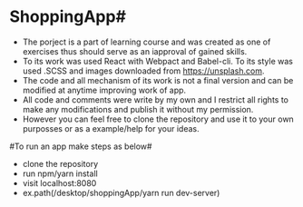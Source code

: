 # ShoppingApp#

* The porject is a part of learning course and was created as one of exercises thus should serve as an iapproval of gained skills.
* To its work was used React with Webpact and Babel-cli. To its style was used .SCSS and images downloaded from https://unsplash.com.
* The code and all mechanism of its work is not a final version and can be modified at anytime improving work of app. 
* All code and comments were write by my own and I restrict all rights to make any modifications and publish it without my permission.
* However you can feel free to clone the repository and use it to your own purposses or as a example/help for your ideas.

#To run an app make steps as below#

* clone the repository
* run npm/yarn install
* visit localhost:8080
* ex.path(/desktop/shoppingApp/yarn run dev-server)
